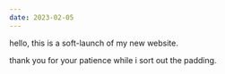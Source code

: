 ```yaml
---
date: 2023-02-05
---
```


hello, this is a soft-launch of my new website.

thank you for your patience while i sort out the padding.